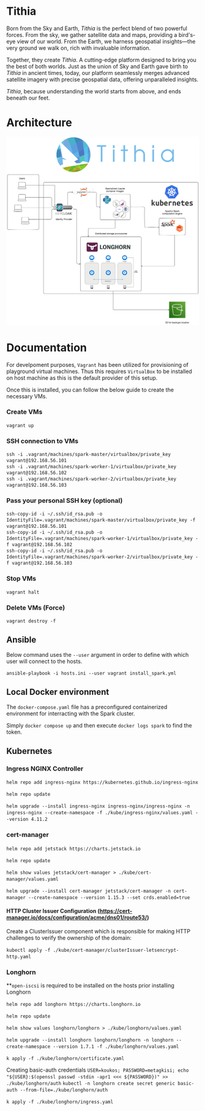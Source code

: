 # Tithia

Born from the Sky and Earth, <em>Tithia</em> is the perfect blend of two powerful forces. From the sky, we gather satellite data and maps, providing a bird's-eye view of our world. From the Earth, we harness geospatial insights—the very ground we walk on, rich with invaluable information.

Together, they create <em>Tithia</em>. A cutting-edge platform designed to bring you the best of both worlds. Just as the union of Sky and Earth gave birth to <em>Tithia</em> in ancient times, today, our platform seamlessly merges advanced satellite imagery with precise geospatial data, offering unparalleled insights.

<em>Tithia</em>, because understanding the world starts from above, and ends beneath our feet.

# Architecture

![alt text](resources/tithia-architecture.png "Title")

# Documentation

For develpoment purposes, `Vagrant` has been utilized for provisioning of playground virtual machines.
Thus this requires `VirtualBox` to be installed on host machine as this is the default provider of this setup.

Once this is installed, you can follow the below guide to create the necessary VMs.

### Create VMs
```
vagrant up
```

### SSH connection to VMs
```
ssh -i .vagrant/machines/spark-master/virtualbox/private_key vagrant@192.168.56.101
ssh -i .vagrant/machines/spark-worker-1/virtualbox/private_key vagrant@192.168.56.102
ssh -i .vagrant/machines/spark-worker-2/virtualbox/private_key vagrant@192.168.56.103
```

### Pass your personal SSH key (optional)
```
ssh-copy-id -i ~/.ssh/id_rsa.pub -o IdentityFile=.vagrant/machines/spark-master/virtualbox/private_key -f vagrant@192.168.56.101
ssh-copy-id -i ~/.ssh/id_rsa.pub -o IdentityFile=.vagrant/machines/spark-worker-1/virtualbox/private_key -f vagrant@192.168.56.102
ssh-copy-id -i ~/.ssh/id_rsa.pub -o IdentityFile=.vagrant/machines/spark-worker-2/virtualbox/private_key -f vagrant@192.168.56.103
```

### Stop VMs
```
vagrant halt
```

### Delete VMs (Force)
```
vagrant destroy -f
```

## Ansible

Below command uses the `--user` argument in order to define with which user will connect to the hosts.

```
ansible-playbook -i hosts.ini --user vagrant install_spark.yml
```

## Local Docker environment

The `docker-compose.yaml` file has a preconfigured containerized environment for interracting with the Spark cluster.

Simply `docker compose up` and then execute `docker logs spark` to find the token.

## Kubernetes

### Ingress NGINX Controller

`helm repo add ingress-nginx https://kubernetes.github.io/ingress-nginx`

`helm repo update`

`helm upgrade --install ingress-nginx ingress-nginx/ingress-nginx -n ingress-nginx --create-namespace -f ./kube/ingress-nginx/values.yaml --version 4.11.2`


### cert-manager

`helm repo add jetstack https://charts.jetstack.io`

`helm repo update`

`helm show values jetstack/cert-manager > ./kube/cert-manager/values.yaml`

`helm upgrade --install cert-manager jetstack/cert-manager -n cert-manager --create-namespace --version 1.15.3 --set crds.enabled=true`

#### HTTP Cluster Issuer Configuration (https://cert-manager.io/docs/configuration/acme/dns01/route53/)
Create a ClusterIssuer component which is responsible for making HTTP challenges to verify the ownership of the domain:

`kubectl apply -f ./kube/cert-manager/clusterIssuer-letsencrypt-http.yaml`


### Longhorn

**`open-iscsi` is required to be installed on the hosts prior installing Longhorn

`helm repo add longhorn https://charts.longhorn.io`

`helm repo update`

`helm show values longhorn/longhorn > ./kube/longhorn/values.yaml`

`helm upgrade --install longhorn longhorn/longhorn -n longhorn --create-namespace --version 1.7.1 -f ./kube/longhorn/values.yaml`

`k apply -f ./kube/longhorn/certificate.yaml`

Creating basic-auth credentials
`USER=koukos; PASSWORD=metagkisi; echo "${USER}:$(openssl passwd -stdin -apr1 <<< ${PASSWORD})" >> ./kube/longhorn/auth`
`kubectl -n longhorn create secret generic basic-auth --from-file=./kube/longhorn/auth`

`k apply -f ./kube/longhorn/ingress.yaml`
